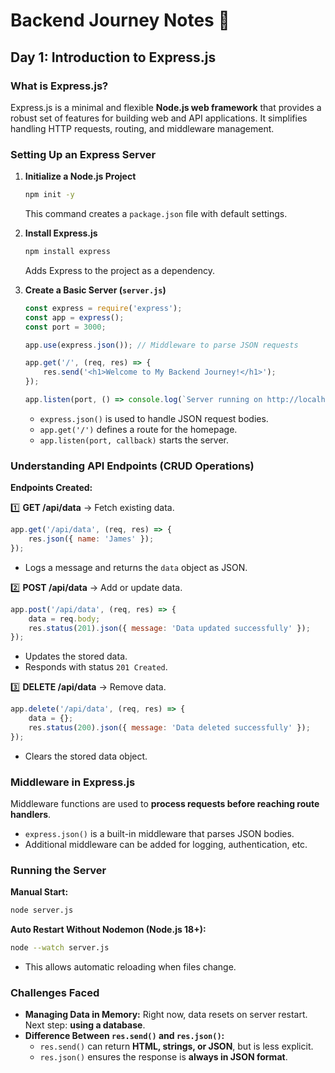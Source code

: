 # Backend Journey Notes 📘

## Day 1: Introduction to Express.js

### **What is Express.js?**

Express.js is a minimal and flexible **Node.js web framework** that provides a robust set of features for building web and API applications. It simplifies handling HTTP requests, routing, and middleware management.

### **Setting Up an Express Server**

1. **Initialize a Node.js Project**

   ```sh
   npm init -y
   ```

   This command creates a `package.json` file with default settings.

2. **Install Express.js**

   ```sh
   npm install express
   ```

   Adds Express to the project as a dependency.

3. **Create a Basic Server (********`server.js`********)**

   ```javascript
   const express = require('express');
   const app = express();
   const port = 3000;

   app.use(express.json()); // Middleware to parse JSON requests

   app.get('/', (req, res) => {
       res.send('<h1>Welcome to My Backend Journey!</h1>');
   });

   app.listen(port, () => console.log(`Server running on http://localhost:${port}`));
   ```

   - `express.json()` is used to handle JSON request bodies.
   - `app.get('/')` defines a route for the homepage.
   - `app.listen(port, callback)` starts the server.

### **Understanding API Endpoints (CRUD Operations)**

**Endpoints Created:**

1️⃣ **GET /api/data** → Fetch existing data.

```javascript
app.get('/api/data', (req, res) => {
    res.json({ name: 'James' });
});
```

- Logs a message and returns the `data` object as JSON.

2️⃣ **POST /api/data** → Add or update data.

```javascript
app.post('/api/data', (req, res) => {
    data = req.body;
    res.status(201).json({ message: 'Data updated successfully' });
});
```

- Updates the stored data.
- Responds with status `201 Created`.

3️⃣ **DELETE /api/data** → Remove data.

```javascript
app.delete('/api/data', (req, res) => {
    data = {};
    res.status(200).json({ message: 'Data deleted successfully' });
});
```

- Clears the stored data object.

### **Middleware in Express.js**

Middleware functions are used to **process requests before reaching route handlers**.

- `express.json()` is a built-in middleware that parses JSON bodies.
- Additional middleware can be added for logging, authentication, etc.

### **Running the Server**

**Manual Start:**

```sh
node server.js
```

**Auto Restart Without Nodemon (Node.js 18+):**

```sh
node --watch server.js
```

- This allows automatic reloading when files change.

### **Challenges Faced**

- **Managing Data in Memory:** Right now, data resets on server restart. Next step: **using a database**.
- **Difference Between ********`res.send()`******** and ********`res.json()`********:**
  - `res.send()` can return **HTML, strings, or JSON**, but is less explicit.
  - `res.json()` ensures the response is **always in JSON format**.


